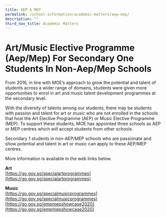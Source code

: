 ```yaml
---
title: AEP & MEP
permalink: /school-information/academic-matters/aep-mep/
description: ""
third_nav_title: Academic Matters
---
```

# Art/Music Elective Programme (Aep/Mep) For Secondary One Students In Non-Aep/Mep Schools

From 2016, in line with MOE’s approach to grow the potential and talent of students across a wider range of domains, students were given more opportunities to enrol in art and music talent development programmes at the secondary level.

With the diversity of talents among our students, there may be students with passion and talent for art or music who are not enrolled in the schools that host the Art Elective Programme (AEP) or Music Elective Programme (MEP). To support these students, MOE has appointed three schools as AEP or MEP centres which will accept students from other schools.

Secondary 1 students in non-AEP/MEP schools who are passionate and show potential and talent in art or music can apply to these AEP/MEP centres.

More information is available in the web links below.

**Art**  
[https://go.gov.sg/specialartprogrammes](https://go.gov.sg/specialartprogrammes)

**Music**  
[https://go.gov.sg/specialmusicprogrammes](https://go.gov.sg/specialmusicprogrammes)  
[https://go.gov.sg/empmepshowcase2020](https://go.gov.sg/empmepshowcase2020)